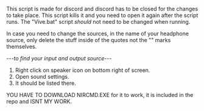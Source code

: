 This script is made for discord and discord has to be closed for the changes to take place. This script kills it and you need to open it again after the script runs.
The "Vive.bat" script *should* not need to be changed when running.

In case you need to change the sources, in the name of your headphone source, only delete the stuff inside of the quotes not the "" marks themselves.

---*to find your input and output source*---
1. Right click on speaker icon on bottom right of screen.
2. Open sound settings.
3. It should be listed there.

YOU HAVE TO DOWNLOAD NIRCMD.EXE for it to work, it is included in the repo and ISNT MY WORK.
